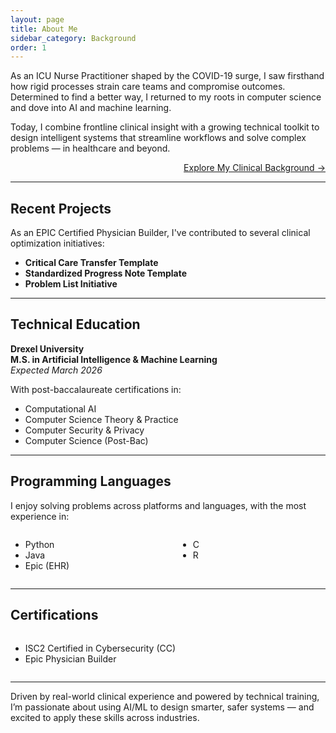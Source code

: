 ```yaml
---
layout: page
title: About Me
sidebar_category: Background
order: 1
---
```


As an ICU Nurse Practitioner shaped by the COVID-19 surge, I saw firsthand how rigid processes strain care teams and compromise outcomes.  
Determined to find a better way, I returned to my roots in computer science and dove into AI and machine learning.  

Today, I combine frontline clinical insight with a growing technical toolkit to design intelligent systems that streamline workflows and solve complex problems — in healthcare and beyond.

<div style="text-align:right;"><a href="/Pages/healthcare/">Explore My Clinical Background →</a></div>

---

## Recent Projects

As an EPIC Certified Physician Builder, I've contributed to several clinical optimization initiatives:

- **Critical Care Transfer Template**  
- **Standardized Progress Note Template**  
- **Problem List Initiative**

---

## Technical Education

**Drexel University**  
**M.S. in Artificial Intelligence & Machine Learning**  
<em>Expected March 2026</em>

With post-baccalaureate certifications in:

- Computational AI  
- Computer Science Theory & Practice  
- Computer Security & Privacy  
- Computer Science (Post-Bac)

---

## Programming Languages

I enjoy solving problems across platforms and languages, with the most experience in:

<div style="display: flex; gap: 2rem; flex-wrap: wrap;">
  <div style="flex: 1;">
    <ul>
      <li>Python</li>
      <li>Java</li>
      <li>Epic (EHR)</li>
    </ul>
  </div>
  <div style="flex: 1;">
    <ul>
      <li>C</li>
      <li>R</li>
    </ul>
  </div>
</div>

---

## Certifications

<div style="display: flex; gap: 2rem; flex-wrap: wrap;">
  <div style="flex: 1;">
    <ul>
      <li>ISC2 Certified in Cybersecurity (CC)</li>
      <li>Epic Physician Builder</li>
    </ul>
  </div>
</div>

---

Driven by real-world clinical experience and powered by technical training, I’m passionate about using AI/ML to design smarter, safer systems — and excited to apply these skills across industries.